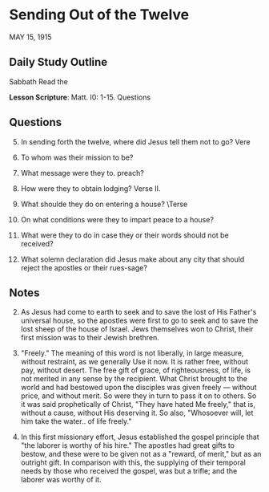 # Sending Out of the Twelve
MAY 15, 1915

## Daily Study Outline

Sabbath Read the

**Lesson Scripture**: Matt. I0: 1-15. Questions

## Questions

5. In sending forth the twelve, where did Jesus tell them not to go? Vere

6. To whom was their mission to be? 

7. What message were they to. preach? 

12. How were they to obtain lodging? Verse II.

13. What shoulde they do on entering a house? \Terse

14. On what conditions were they to impart peace to a house? 

15. What were they to do in case they or their words should not be received? 

16. What solemn declaration did Jesus make about any city that should reject the apostles or their rues-sage? 

## Notes

2. As Jesus had come to earth to seek and to save the lost of His Father's universal house, so the apostles were first to go to seek and to save the lost sheep of the house of Israel. Jews themselves won to Christ, their first mission was to their Jewish brethren.

4. "Freely." The meaning of this word is not liberally, in large measure, without restraint, as we generally Use it now. It is rather free, without pay, without desert. The free gift of grace, of righteousness, of life, is not merited in any sense by the recipient. What Christ brought to the world and had bestowed upon the disciples was given freely — without price, and without merit. So were they in turn to pass it on to others. So it was said prophetically of Christ, "They have hated Me freely," that is, without a cause, without His deserving it. So also, "Whosoever will, let him take the water.. of life freely."

5. In this first missionary effort, Jesus established the gospel principle that "the laborer is worthy of his hire." The apostles had great gifts to bestow, and these were to be given not as a "reward, of merit," but as an outright gift. In comparison with this, the supplying of their temporal needs by those who received the gospel, was but a trifle; and the laborer was worthy of it.

